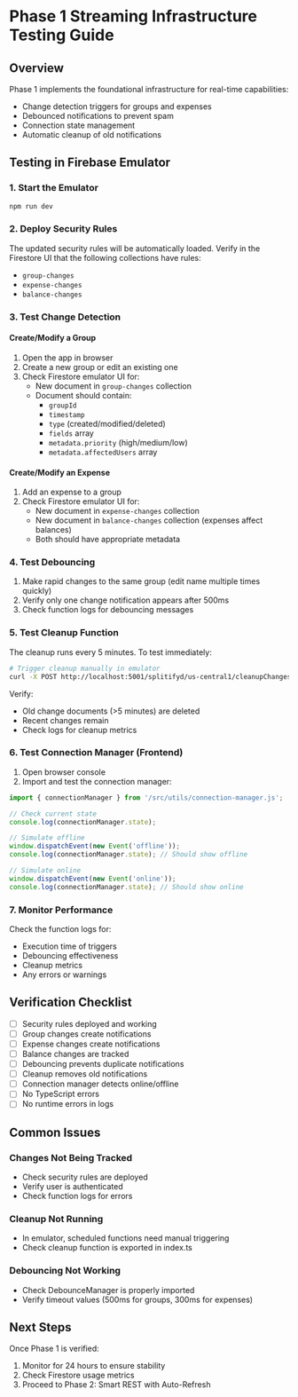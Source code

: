 # Phase 1 Streaming Infrastructure Testing Guide

## Overview
Phase 1 implements the foundational infrastructure for real-time capabilities:
- Change detection triggers for groups and expenses
- Debounced notifications to prevent spam
- Connection state management
- Automatic cleanup of old notifications

## Testing in Firebase Emulator

### 1. Start the Emulator
```bash
npm run dev
```

### 2. Deploy Security Rules
The updated security rules will be automatically loaded. Verify in the Firestore UI that the following collections have rules:
- `group-changes`
- `expense-changes`
- `balance-changes`

### 3. Test Change Detection

#### Create/Modify a Group
1. Open the app in browser
2. Create a new group or edit an existing one
3. Check Firestore emulator UI for:
   - New document in `group-changes` collection
   - Document should contain:
     - `groupId`
     - `timestamp`
     - `type` (created/modified/deleted)
     - `fields` array
     - `metadata.priority` (high/medium/low)
     - `metadata.affectedUsers` array

#### Create/Modify an Expense
1. Add an expense to a group
2. Check Firestore emulator UI for:
   - New document in `expense-changes` collection
   - New document in `balance-changes` collection (expenses affect balances)
   - Both should have appropriate metadata

### 4. Test Debouncing
1. Make rapid changes to the same group (edit name multiple times quickly)
2. Verify only one change notification appears after 500ms
3. Check function logs for debouncing messages

### 5. Test Cleanup Function
The cleanup runs every 5 minutes. To test immediately:

```bash
# Trigger cleanup manually in emulator
curl -X POST http://localhost:5001/splitifyd/us-central1/cleanupChanges
```

Verify:
- Old change documents (>5 minutes) are deleted
- Recent changes remain
- Check logs for cleanup metrics

### 6. Test Connection Manager (Frontend)
1. Open browser console
2. Import and test the connection manager:

```javascript
import { connectionManager } from '/src/utils/connection-manager.js';

// Check current state
console.log(connectionManager.state);

// Simulate offline
window.dispatchEvent(new Event('offline'));
console.log(connectionManager.state); // Should show offline

// Simulate online
window.dispatchEvent(new Event('online'));
console.log(connectionManager.state); // Should show online
```

### 7. Monitor Performance
Check the function logs for:
- Execution time of triggers
- Debouncing effectiveness
- Cleanup metrics
- Any errors or warnings

## Verification Checklist

- [ ] Security rules deployed and working
- [ ] Group changes create notifications
- [ ] Expense changes create notifications
- [ ] Balance changes are tracked
- [ ] Debouncing prevents duplicate notifications
- [ ] Cleanup removes old notifications
- [ ] Connection manager detects online/offline
- [ ] No TypeScript errors
- [ ] No runtime errors in logs

## Common Issues

### Changes Not Being Tracked
- Check security rules are deployed
- Verify user is authenticated
- Check function logs for errors

### Cleanup Not Running
- In emulator, scheduled functions need manual triggering
- Check cleanup function is exported in index.ts

### Debouncing Not Working
- Check DebounceManager is properly imported
- Verify timeout values (500ms for groups, 300ms for expenses)

## Next Steps
Once Phase 1 is verified:
1. Monitor for 24 hours to ensure stability
2. Check Firestore usage metrics
3. Proceed to Phase 2: Smart REST with Auto-Refresh